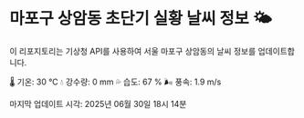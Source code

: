 
# 마포구 상암동 초단기 실황 날씨 정보 🌤️

이 리포지토리는 기상청 API를 사용하여 서울 마포구 상암동의 날씨 정보를 업데이트합니다. 

🌡️ 기온: 30 ℃
💧 강수량: 0 mm
💦 습도: 67 %
🌬️ 풍속: 1.9 m/s

마지막 업데이트 시각: 2025년 06월 30일 18시 14분    
